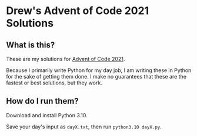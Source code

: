 # Drew's Advent of Code 2021 Solutions

## What is this?

These are my solutions for [Advent of Code 2021](https://adventofcode.com/2021).

Because I primarily write Python for my day job, I am writing these in Python
for the sake of getting them done. I make no guarantees that these are the
fastest or best solutions, but they work.

## How do I run them?

Download and install Python 3.10.

Save your day's input as `dayX.txt`, then run `python3.10 dayX.py`.

